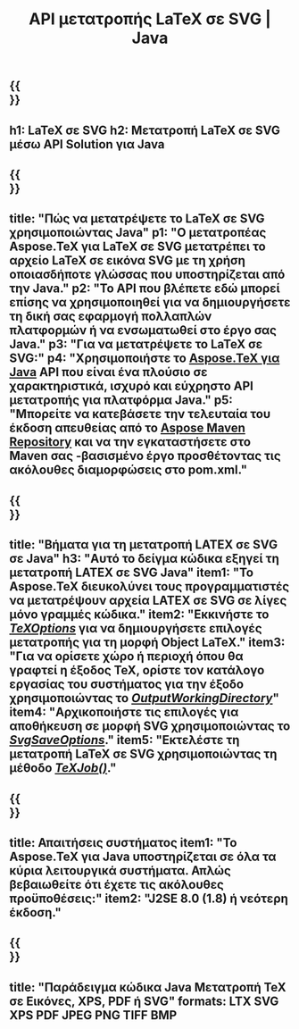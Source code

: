 ﻿---
translation: true
template: /_templates/_conversion-child-java.md
title: API μετατροπής LaTeX σε SVG | Java
description: Λειτουργία μετατροπής LaTeX σε SVG. Ενσωματώστε αυτήν τη βιβλιοθήκη Java εσωτερικής εγκατάστασης στο έργο σας ή χρησιμοποιήστε εφαρμογές πολλαπλών πλατφορμών για να μετατρέψετε το LaTeX σε SVG.
keywords: latex σε svg api java, latex2svg ενσωμάτωση
url: /java/conversion/latex-to-svg/
family: tex
platformtag: java
feature: conversion
informat: LATEX
outformat: SVG
otherformats: PNG JPEG TIFF BMP PDF XPS
---

{{<section banner>}}
---
h1: LaTeX σε SVG
h2: Μετατροπή LaTeX σε SVG μέσω API Solution για Java
---

{{<section overview>}}
---
title: "Πώς να μετατρέψετε το LaTeX σε SVG χρησιμοποιώντας Java"
p1: "Ο μετατροπέας Aspose.TeX για LaTeX σε SVG μετατρέπει το αρχείο LaTeX σε εικόνα SVG με τη χρήση οποιασδήποτε γλώσσας που υποστηρίζεται από την Java."
p2: "Το API που βλέπετε εδώ μπορεί επίσης να χρησιμοποιηθεί για να δημιουργήσετε τη δική σας εφαρμογή πολλαπλών πλατφορμών ή να ενσωματωθεί στο έργο σας Java."
p3: "Για να μετατρέψετε το LaTeX σε SVG:"
p4: "Χρησιμοποιήστε το [Aspose.TeX για Java](https://products.aspose.com/tex/java) API που είναι ένα πλούσιο σε χαρακτηριστικά, ισχυρό και εύχρηστο API μετατροπής για πλατφόρμα Java."
p5: "Μπορείτε να κατεβάσετε την τελευταία του έκδοση απευθείας από το [Aspose Maven Repository](https://repository.aspose.com/tex/) και να την εγκαταστήσετε στο Maven σας -βασισμένο έργο προσθέτοντας τις ακόλουθες διαμορφώσεις στο pom.xml."
---

{{<section feature1>}}
---
title: "Βήματα για τη μετατροπή LATEX σε SVG σε Java"
h3: "Αυτό το δείγμα κώδικα εξηγεί τη μετατροπή LATEX σε SVG Java"
item1: "Το Aspose.TeX διευκολύνει τους προγραμματιστές να μετατρέψουν αρχεία LATEX σε SVG σε λίγες μόνο γραμμές κώδικα."
item2: "Εκκινήστε το [*TeXOptions*](https://reference.aspose.com/tex/java/com.aspose.tex/TeXOptions) για να δημιουργήσετε επιλογές μετατροπής για τη μορφή Object LaTeX."
item3: "Για να ορίσετε χώρο ή περιοχή όπου θα γραφτεί η έξοδος TeX, ορίστε τον κατάλογο εργασίας του συστήματος για την έξοδο χρησιμοποιώντας το [*OutputWorkingDirectory*](https://reference.aspose.com/tex/java/com.aspose.tex/TeXOptions#getOutputWorkingDirectory--)"
item4: "Αρχικοποιήστε τις επιλογές για αποθήκευση σε μορφή SVG χρησιμοποιώντας το [*SvgSaveOptions*](https://reference.aspose.com/tex/java/com.aspose.tex.rendering/SvgSaveOptions)."
item5: "Εκτελέστε τη μετατροπή LaTeX σε SVG χρησιμοποιώντας τη μέθοδο [*TeXJob()*](https://reference.aspose.com/tex/java/com.aspose.tex/TeXJob)."
---

{{<section feature2>}}
---
title: Απαιτήσεις συστήματος
item1: "Το Aspose.TeX για Java υποστηρίζεται σε όλα τα κύρια λειτουργικά συστήματα. Απλώς βεβαιωθείτε ότι έχετε τις ακόλουθες προϋποθέσεις:"
item2: "J2SE 8.0 (1.8) ή νεότερη έκδοση."
---

{{<section widget>}}
---
title: "Παράδειγμα κώδικα Java Μετατροπή TeX σε Εικόνες, XPS, PDF ή SVG"
formats: LTX SVG XPS PDF JPEG PNG TIFF BMP
---